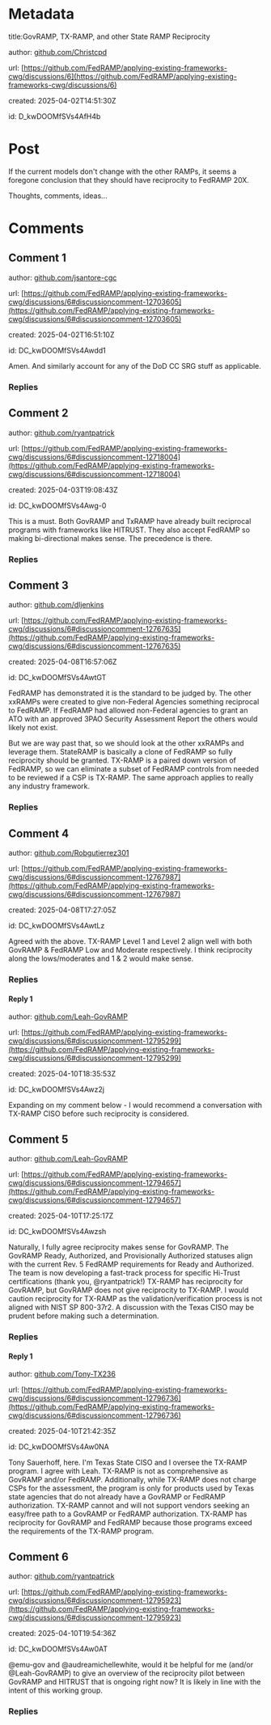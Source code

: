 # Metadata

title:GovRAMP, TX-RAMP, and other State RAMP Reciprocity

author: [github.com/Christcpd](https://github.com/Christcpd)

url: [https://github.com/FedRAMP/applying-existing-frameworks-cwg/discussions/6](https://github.com/FedRAMP/applying-existing-frameworks-cwg/discussions/6)

created: 2025-04-02T14:51:30Z

id: D_kwDOOMfSVs4AfH4b



# Post

If the current models don't change with the other RAMPs, it seems a foregone conclusion that they should have reciprocity to FedRAMP 20X.

Thoughts, comments, ideas...

# Comments




## Comment 1

author: [github.com/jsantore-cgc](https://github.com/jsantore-cgc)

url: [https://github.com/FedRAMP/applying-existing-frameworks-cwg/discussions/6#discussioncomment-12703605](https://github.com/FedRAMP/applying-existing-frameworks-cwg/discussions/6#discussioncomment-12703605)

created: 2025-04-02T16:51:10Z

id: DC_kwDOOMfSVs4Awdd1

Amen.  And similarly account for any of the DoD CC SRG stuff as applicable.

### Replies



## Comment 2

author: [github.com/ryantpatrick](https://github.com/ryantpatrick)

url: [https://github.com/FedRAMP/applying-existing-frameworks-cwg/discussions/6#discussioncomment-12718004](https://github.com/FedRAMP/applying-existing-frameworks-cwg/discussions/6#discussioncomment-12718004)

created: 2025-04-03T19:08:43Z

id: DC_kwDOOMfSVs4Awg-0

This is a must. Both GovRAMP and TxRAMP have already built reciprocal programs with frameworks like HITRUST. They also accept FedRAMP so making bi-directional makes sense. The precedence is there.

### Replies



## Comment 3

author: [github.com/dljenkins](https://github.com/dljenkins)

url: [https://github.com/FedRAMP/applying-existing-frameworks-cwg/discussions/6#discussioncomment-12767635](https://github.com/FedRAMP/applying-existing-frameworks-cwg/discussions/6#discussioncomment-12767635)

created: 2025-04-08T16:57:06Z

id: DC_kwDOOMfSVs4AwtGT

FedRAMP has demonstrated it is the standard to be judged by. The other xxRAMPs were created to give non-Federal Agencies something reciprocal to FedRAMP. If FedRAMP had allowed non-Federal agencies to grant an ATO with an approved 3PAO Security Assessment Report the others would likely not exist.

But we are way past that, so we should look at the other xxRAMPs and leverage them. StateRAMP is basically a clone of FedRAMP so fully reciprocity should be granted. TX-RAMP is a paired down version of FedRAMP, so we can eliminate a subset of FedRAMP controls from needed to be reviewed if a CSP is TX-RAMP. The same approach applies to really any industry framework.

### Replies



## Comment 4

author: [github.com/Robgutierrez301](https://github.com/Robgutierrez301)

url: [https://github.com/FedRAMP/applying-existing-frameworks-cwg/discussions/6#discussioncomment-12767987](https://github.com/FedRAMP/applying-existing-frameworks-cwg/discussions/6#discussioncomment-12767987)

created: 2025-04-08T17:27:05Z

id: DC_kwDOOMfSVs4AwtLz

Agreed with the above. TX-RAMP Level 1 and Level 2 align well with both GovRAMP & FedRAMP Low and Moderate respectively. I think reciprocity along the lows/moderates and 1 & 2 would make sense. 

### Replies



#### Reply 1

author: [github.com/Leah-GovRAMP](https://github.com/Leah-GovRAMP)

url: [https://github.com/FedRAMP/applying-existing-frameworks-cwg/discussions/6#discussioncomment-12795299](https://github.com/FedRAMP/applying-existing-frameworks-cwg/discussions/6#discussioncomment-12795299)

created: 2025-04-10T18:35:53Z

id: DC_kwDOOMfSVs4Awz2j

Expanding on my comment below - I would recommend a conversation with TX-RAMP CISO before such reciprocity is considered.



## Comment 5

author: [github.com/Leah-GovRAMP](https://github.com/Leah-GovRAMP)

url: [https://github.com/FedRAMP/applying-existing-frameworks-cwg/discussions/6#discussioncomment-12794657](https://github.com/FedRAMP/applying-existing-frameworks-cwg/discussions/6#discussioncomment-12794657)

created: 2025-04-10T17:25:17Z

id: DC_kwDOOMfSVs4Awzsh

Naturally, I fully agree reciprocity makes sense for GovRAMP.  The GovRAMP Ready, Authorized, and Provisionally Authorized statuses align with the current Rev. 5 FedRAMP requirements for Ready and Authorized.  The team is now developing a fast-track process for specific Hi-Trust certifications (thank you, @ryantpatrick!)  TX-RAMP has reciprocity for GovRAMP, but GovRAMP does not give reciprocity to TX-RAMP. I would caution reciprocity for TX-RAMP as the validation/verification process is not aligned with NIST SP 800-37r2.  A discussion with the Texas CISO may be prudent before making such a determination. 


### Replies



#### Reply 1

author: [github.com/Tony-TX236](https://github.com/Tony-TX236)

url: [https://github.com/FedRAMP/applying-existing-frameworks-cwg/discussions/6#discussioncomment-12796736](https://github.com/FedRAMP/applying-existing-frameworks-cwg/discussions/6#discussioncomment-12796736)

created: 2025-04-10T21:42:35Z

id: DC_kwDOOMfSVs4Aw0NA

Tony Sauerhoff, here.  I'm Texas State CISO and I oversee the TX-RAMP program.  I agree with Leah.  TX-RAMP is not as comprehensive as GovRAMP and/or FedRAMP.  Additionally, while TX-RAMP does not charge CSPs for the assessment, the program is only for products used by Texas state agencies that do not already have a GovRAMP or FedRAMP authorization.  TX-RAMP cannot and will not support vendors seeking an easy/free path to a GovRAMP or FedRAMP authorization.  TX-RAMP has reciprocity for GovRAMP and FedRAMP because those programs exceed the requirements of the TX-RAMP program.



## Comment 6

author: [github.com/ryantpatrick](https://github.com/ryantpatrick)

url: [https://github.com/FedRAMP/applying-existing-frameworks-cwg/discussions/6#discussioncomment-12795923](https://github.com/FedRAMP/applying-existing-frameworks-cwg/discussions/6#discussioncomment-12795923)

created: 2025-04-10T19:54:36Z

id: DC_kwDOOMfSVs4Aw0AT

@emu-gov and @audreamichellewhite, would it be helpful for me (and/or @Leah-GovRAMP) to give an overview of the reciprocity pilot between GovRAMP and HITRUST that is ongoing right now? It is likely in line with the intent of this working group.

### Replies

